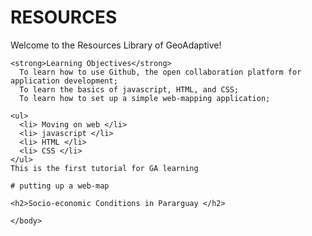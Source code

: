 # RESOURCES

Welcome to the Resources Library of GeoAdaptive!

<html>
  <body>
    <head>
    </head>

    <strong>Learning Objectives</strong>
      To learn how to use Github, the open collaboration platform for application development;
      To learn the basics of javascript, HTML, and CSS;
      To learn how to set up a simple web-mapping application;

    <ul>
      <li> Moving on web </li>
      <li> javascript </li>
      <li> HTML </li>
      <li> CSS </li>
    </ul>
    This is the first tutorial for GA learning

    # putting up a web-map

    <h2>Socio-economic Conditions in Pararguay </h2>

    </body>
</html>
